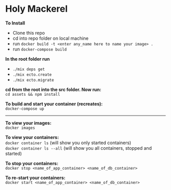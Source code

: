 # Holy Mackerel

**To Install**

* Clone this repo
* cd into repo folder on local machine
* run `docker build -t <enter any_name here to name your image> .`
* run `docker-compose build`

**In the root folder run**
* `./mix deps get`
* `./mix ecto.create`
* `./mix ecto.migrate`

**cd from the root into the src folder. Now run:**  
`cd assets && npm install`  

**To build and start your container (recreates):**  
`docker-compose up`  

___

**To view your images:**  
`docker images`  

**To view your containers:**  
`docker container ls` (will show you only started containers)  
`docker container ls --all` (will show you all containers, stopped and started)  

**To stop your containers:**  
`docker stop <name_of_app_container> <name_of_db_container>`  

**To re-start your containers:**  
`docker start <name_of_app_container> <name_of_db_container>`  
